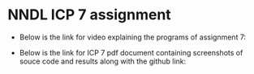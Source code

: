 # NNDL ICP 7 assignment

* Below is the link for video explaining the programs of assignment 7:
  
* Below is the link for ICP 7 pdf document containing screenshots of souce code and results along with the github link:
  
